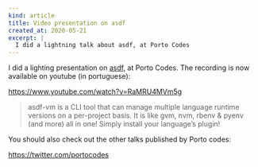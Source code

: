 ```yaml
---
kind: article
title: Video presentation on asdf
created_at: 2020-05-21
excerpt: |
  I did a lightning talk about asdf, at Porto Codes
---
```


I did a lighting presentation on [asdf](https://asdf-vm.com), at Porto Codes.
The recording is now available on youtube (in portuguese):

<https://www.youtube.com/watch?v=RaMRU4MVm5g>

> asdf-vm is a CLI tool that can manage multiple language runtime versions on a
> per-project basis. It is like gvm, nvm, rbenv & pyenv (and more) all in one!
> Simply install your language’s plugin!

You should also check out the other talks published by Porto codes:

<https://twitter.com/portocodes>
